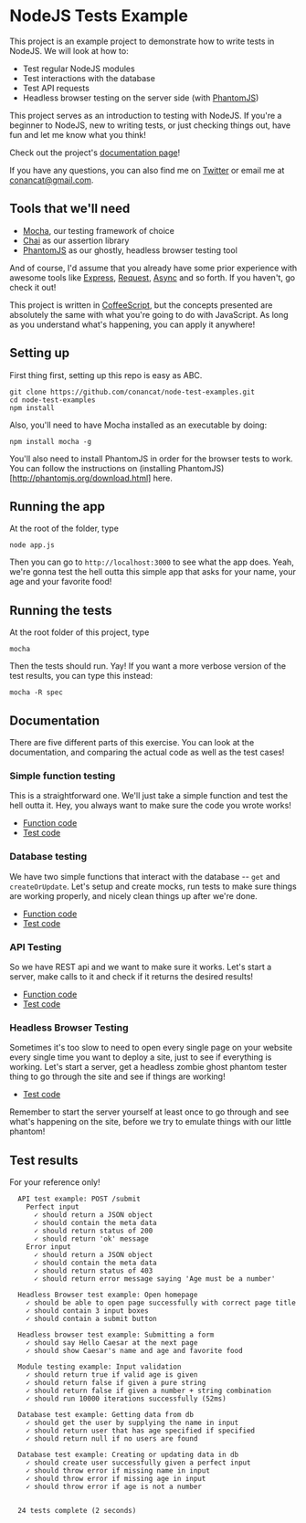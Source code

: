 # NodeJS Tests Example

This project is an example project to demonstrate how to write tests in NodeJS. We will look at how to: 

* Test regular NodeJS modules
* Test interactions with the database
* Test API requests 
* Headless browser testing on the server side (with [PhantomJS](http://phantomjs.org/))

This project serves as an introduction to testing with NodeJS. If you're a beginner to NodeJS, new to writing tests, or just checking things out, have fun and let me know what you think! 

Check out the project's [documentation page](http://node-test-examples.github.com)! 

If you have any questions, you can also find me on [Twitter](http://twitter.com/conancat) or email me at conancat@gmail.com. 

## Tools that we'll need

* [Mocha](http://visionmedia.github.com/mocha/), our testing framework of choice
* [Chai](http://chaijs.com/) as our assertion library
* [PhantomJS](http://phantomjs.org/) as our ghostly, headless browser testing tool

And of course, I'd assume that you already have some prior experience with awesome tools like [Express](http://expressjs.com/), [Request](https://github.com/mikeal/request), [Async](https://github.com/caolan/async) and so forth. If you haven't, go check it out! 

This project is written in [CoffeeScript](http://coffeescript.org/), but the concepts presented are absolutely the same with what you're going to do with JavaScript. As long as you understand what's happening, you can apply it anywhere! 

## Setting up 

First thing first, setting up this repo is easy as ABC. 

    git clone https://github.com/conancat/node-test-examples.git
    cd node-test-examples
    npm install

Also, you'll need to have Mocha installed as an executable by doing:

    npm install mocha -g

You'll also need to install PhantomJS in order for the browser tests to work. You can follow the instructions on (installing PhantomJS)[http://phantomjs.org/download.html] here. 

## Running the app

At the root of the folder, type

    node app.js

Then you can go to `http://localhost:3000` to see what the app does. Yeah, we're gonna test the hell outta this simple app that asks for your name, your age and your favorite food! 

## Running the tests

At the root folder of this project, type

    mocha

Then the tests should run. Yay! If you want a more verbose version of the test results, you can type this instead: 

    mocha -R spec

## Documentation

There are five different parts of this exercise. You can look at the documentation, and comparing the actual code as well as the test cases! 

### Simple function testing

This is a straightforward one. We'll just take a simple function and test the hell outta it. Hey, you always want to make sure the code you wrote works!

* [Function code](http://node-test-examples.github.com/helpers.html)
* [Test code](http://node-test-examples.github.com/helpers.test.html)

### Database testing

We have two simple functions that interact with the database -- `get` and `createOrUpdate`. Let's setup and create mocks, run tests to make sure things are working properly, and nicely clean things up after we're done.

* [Function code](http://node-test-examples.github.com/users.html)
* [Test code](http://node-test-examples.github.com/users.test.html)

### API Testing

So we have REST api and we want to make sure it works. Let's start a server, make calls to it and check if it returns the desired results!

* [Function code](http://node-test-examples.github.com/submit.html)
* [Test code](http://node-test-examples.github.com/api.test.html)

### Headless Browser Testing

Sometimes it's too slow to need to open every single page on your website every single time you want to deploy a site, just to see if everything is working. Let's start a server, get a headless zombie ghost phantom tester thing to go through the site and see if things are working! 

* [Test code](http://node-test-examples.github.com/browser.test.html)

Remember to start the server yourself at least once to go through and see what's happening on the site, before we try to emulate things with our little phantom!


## Test results

For your reference only! 

      API test example: POST /submit
        Perfect input
          ✓ should return a JSON object
          ✓ should contain the meta data
          ✓ should return status of 200
          ✓ should return 'ok' message
        Error input
          ✓ should return a JSON object
          ✓ should contain the meta data
          ✓ should return status of 403
          ✓ should return error message saying 'Age must be a number'

      Headless Browser test example: Open homepage
        ✓ should be able to open page successfully with correct page title
        ✓ should contain 3 input boxes
        ✓ should contain a submit button

      Headless browser test example: Submitting a form
        ✓ should say Hello Caesar at the next page
        ✓ should show Caesar's name and age and favorite food

      Module testing example: Input validation
        ✓ should return true if valid age is given
        ✓ should return false if given a pure string
        ✓ should return false if given a number + string combination
        ✓ should run 10000 iterations successfully (52ms)

      Database test example: Getting data from db
        ✓ should get the user by supplying the name in input
        ✓ should return user that has age specified if specified
        ✓ should return null if no users are found

      Database test example: Creating or updating data in db
        ✓ should create user successfully given a perfect input
        ✓ should throw error if missing name in input
        ✓ should throw error if missing age in input
        ✓ should throw error if age is not a number


      24 tests complete (2 seconds)

